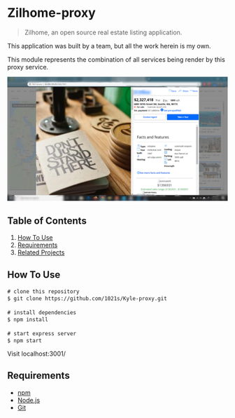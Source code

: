 # Zilhome-proxy

> Zilhome, an open source real estate listing application.

This application was built by a team, but all the work herein is my own.


This module represents the combination of all services being render by this proxy service.

![](zilhomeProxyBlur.jpg)

## Table of Contents
1. <a href="#how_to_use">How To Use</a>
2. <a href="#requirements">Requirements</a>
3. <a href="#related_projects">Related Projects</a>
## <a id="how_to_use">How To Use</a>
```
# clone this repository
$ git clone https://github.com/1021s/Kyle-proxy.git

# install dependencies
$ npm install

# start express server
$ npm start
```
Visit localhost:3001/


## <a id="requirements">Requirements</a>
* [npm](https://www.npmjs.com/)
* [Node.js](https://nodejs.org/en/download/)
* [Git](https://git-scm.com/)
